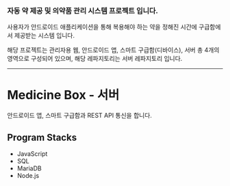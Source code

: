 ### 자동 약 제공 및 의약품 관리 시스템 프로젝트 입니다.

사용자가 안드로이드 애플리케이션을 통해 복용해야 하는 약을 정해진 시간에 구급함에서 제공받는 시스템 입니다.

해당 프로젝트는 관리자용 웹, 안드로이드 앱, 스마트 구급함(디바이스), 서버 총 4개의 영역으로 구성되어 있으며, 해당 레파지토리는 서버 레파지토리 입니다.

---

# Medicine Box - 서버
안드로이드 앱, 스마트 구급함과 REST API 통신을 합니다.

## Program Stacks
* JavaScript
* SQL
* MariaDB
* Node.js
